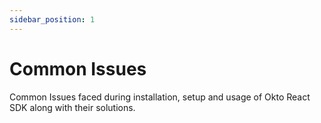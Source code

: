 ```yaml
---
sidebar_position: 1
---
```


# Common Issues

Common Issues faced during installation, setup and usage of Okto React SDK along with their solutions.